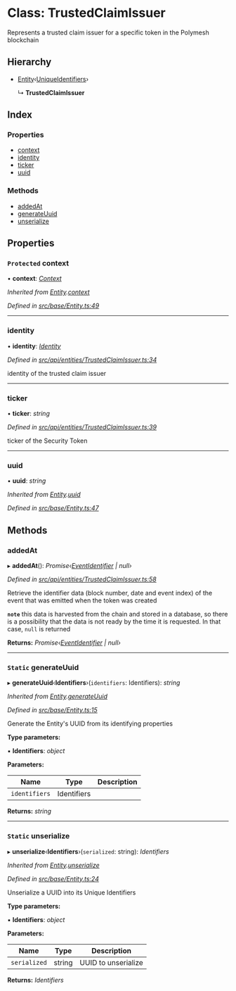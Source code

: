 # Class: TrustedClaimIssuer

Represents a trusted claim issuer for a specific token in the Polymesh blockchain

## Hierarchy

* [Entity](base.entity.md)‹[UniqueIdentifiers](../interfaces/api_entities.uniqueidentifiers.md)›

  ↳ **TrustedClaimIssuer**

## Index

### Properties

* [context](api_entities.trustedclaimissuer.md#protected-context)
* [identity](api_entities.trustedclaimissuer.md#identity)
* [ticker](api_entities.trustedclaimissuer.md#ticker)
* [uuid](api_entities.trustedclaimissuer.md#uuid)

### Methods

* [addedAt](api_entities.trustedclaimissuer.md#addedat)
* [generateUuid](api_entities.trustedclaimissuer.md#static-generateuuid)
* [unserialize](api_entities.trustedclaimissuer.md#static-unserialize)

## Properties

### `Protected` context

• **context**: *[Context](context.context-1.md)*

*Inherited from [Entity](base.entity.md).[context](base.entity.md#protected-context)*

*Defined in [src/base/Entity.ts:49](https://github.com/PolymathNetwork/polymesh-sdk/blob/d7c2770/src/base/Entity.ts#L49)*

___

###  identity

• **identity**: *[Identity](api_entities_identity.identity.md)*

*Defined in [src/api/entities/TrustedClaimIssuer.ts:34](https://github.com/PolymathNetwork/polymesh-sdk/blob/d7c2770/src/api/entities/TrustedClaimIssuer.ts#L34)*

identity of the trusted claim issuer

___

###  ticker

• **ticker**: *string*

*Defined in [src/api/entities/TrustedClaimIssuer.ts:39](https://github.com/PolymathNetwork/polymesh-sdk/blob/d7c2770/src/api/entities/TrustedClaimIssuer.ts#L39)*

ticker of the Security Token

___

###  uuid

• **uuid**: *string*

*Inherited from [Entity](base.entity.md).[uuid](base.entity.md#uuid)*

*Defined in [src/base/Entity.ts:47](https://github.com/PolymathNetwork/polymesh-sdk/blob/d7c2770/src/base/Entity.ts#L47)*

## Methods

###  addedAt

▸ **addedAt**(): *Promise‹[EventIdentifier](../interfaces/types.eventidentifier.md) | null›*

*Defined in [src/api/entities/TrustedClaimIssuer.ts:58](https://github.com/PolymathNetwork/polymesh-sdk/blob/d7c2770/src/api/entities/TrustedClaimIssuer.ts#L58)*

Retrieve the identifier data (block number, date and event index) of the event that was emitted when the token was created

**`note`** this data is harvested from the chain and stored in a database, so there is a possibility that the data is not ready by the time it is requested. In that case, `null` is returned

**Returns:** *Promise‹[EventIdentifier](../interfaces/types.eventidentifier.md) | null›*

___

### `Static` generateUuid

▸ **generateUuid**‹**Identifiers**›(`identifiers`: Identifiers): *string*

*Inherited from [Entity](base.entity.md).[generateUuid](base.entity.md#static-generateuuid)*

*Defined in [src/base/Entity.ts:15](https://github.com/PolymathNetwork/polymesh-sdk/blob/d7c2770/src/base/Entity.ts#L15)*

Generate the Entity's UUID from its identifying properties

**Type parameters:**

▪ **Identifiers**: *object*

**Parameters:**

Name | Type | Description |
------ | ------ | ------ |
`identifiers` | Identifiers |   |

**Returns:** *string*

___

### `Static` unserialize

▸ **unserialize**‹**Identifiers**›(`serialized`: string): *Identifiers*

*Inherited from [Entity](base.entity.md).[unserialize](base.entity.md#static-unserialize)*

*Defined in [src/base/Entity.ts:24](https://github.com/PolymathNetwork/polymesh-sdk/blob/d7c2770/src/base/Entity.ts#L24)*

Unserialize a UUID into its Unique Identifiers

**Type parameters:**

▪ **Identifiers**: *object*

**Parameters:**

Name | Type | Description |
------ | ------ | ------ |
`serialized` | string | UUID to unserialize  |

**Returns:** *Identifiers*
